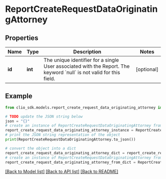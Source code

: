 # ReportCreateRequestDataOriginatingAttorney


## Properties

Name | Type | Description | Notes
------------ | ------------- | ------------- | -------------
**id** | **int** | The unique identifier for a single User associated with the Report. The keyword &#x60;null&#x60; is not valid for this field. | [optional] 

## Example

```python
from clio_sdk.models.report_create_request_data_originating_attorney import ReportCreateRequestDataOriginatingAttorney

# TODO update the JSON string below
json = "{}"
# create an instance of ReportCreateRequestDataOriginatingAttorney from a JSON string
report_create_request_data_originating_attorney_instance = ReportCreateRequestDataOriginatingAttorney.from_json(json)
# print the JSON string representation of the object
print(ReportCreateRequestDataOriginatingAttorney.to_json())

# convert the object into a dict
report_create_request_data_originating_attorney_dict = report_create_request_data_originating_attorney_instance.to_dict()
# create an instance of ReportCreateRequestDataOriginatingAttorney from a dict
report_create_request_data_originating_attorney_from_dict = ReportCreateRequestDataOriginatingAttorney.from_dict(report_create_request_data_originating_attorney_dict)
```
[[Back to Model list]](../README.md#documentation-for-models) [[Back to API list]](../README.md#documentation-for-api-endpoints) [[Back to README]](../README.md)


